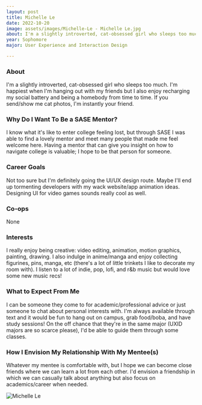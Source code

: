 ```yaml
---
layout: post
title: Michelle Le 
date: 2022-10-20
image: assets/images/Michelle-Le - Michelle Le.jpg
about: I'm a slightly introverted, cat-obsessed girl who sleeps too much. I'm happiest when I'm hanging out with my friends but I also enjoy recharging my social battery and being a homebody from time to time. If you send/show me cat photos, I'm instantly your friend. 
year: Sophomore
major: User Experience and Interaction Design

---
```


### About

I'm a slightly introverted, cat-obsessed girl who sleeps too much. I'm happiest when I'm hanging out with my friends but I also enjoy recharging my social battery and being a homebody from time to time. If you send/show me cat photos, I'm instantly your friend. 

### Why Do I Want To Be a SASE Mentor?

I know what it's like to enter college feeling lost, but through SASE I was able to find a lovely mentor and meet many people that made me feel welcome here. Having a mentor that can give you insight on how to navigate college is valuable; I hope to be that person for someone. 

### Career Goals

Not too sure but I'm definitely going the UI/UX design route. Maybe I'll end up tormenting developers with my wack website/app animation ideas. Designing UI for video games sounds really cool as well. 

### Co-ops

None

### Interests

I really enjoy being creative: video editing, animation, motion graphics, painting, drawing. I also indulge in anime/manga and enjoy collecting figurines, pins, manga, etc (there's a lot of little trinkets I like to decorate my room with). I listen to a lot of indie, pop, lofi, and r&b music but would love some new music recs!

### What to Expect From Me

I can be someone they come to for academic/professional advice or just someone to chat about personal interests with. I'm always available through text and it would be fun to hang out on campus, grab food/boba, and have study sessions! On the off chance that they're in the same major (UXID majors are so scarce please), I'd be able to guide them through some classes. 

### How I Envision My Relationship With My Mentee(s) 

Whatever my mentee is comfortable with, but I hope we can become close friends where we can learn a lot from each other. I'd envision a friendship in which we can casually talk about anything but also focus on academics/career when needed. 

<div class="text-center my-5">
    <img src="https://sase-drexel.github.io/mentorship-2021/assets/images/Michelle-Le.jpg" alt="Michelle Le" class="rounded post-img" />
</div>
